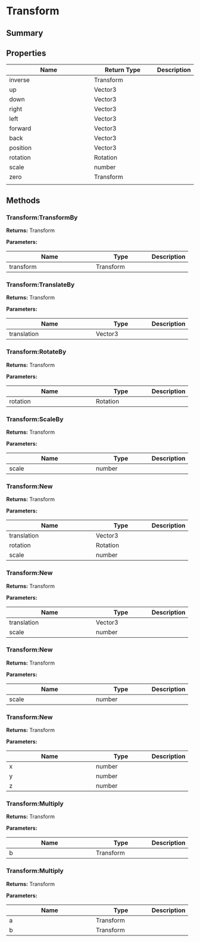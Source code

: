 
# Transform

## Summary




## Properties

<table>
<thead><tr><th width="225">Name</th><th width="160">Return Type</th><th>Description</th></tr></thead>
<tbody>
<tr><td>inverse</td><td>Transform</td><td></td></tr>
<tr><td>up</td><td>Vector3</td><td></td></tr>
<tr><td>down</td><td>Vector3</td><td></td></tr>
<tr><td>right</td><td>Vector3</td><td></td></tr>
<tr><td>left</td><td>Vector3</td><td></td></tr>
<tr><td>forward</td><td>Vector3</td><td></td></tr>
<tr><td>back</td><td>Vector3</td><td></td></tr>
<tr><td>position</td><td>Vector3</td><td></td></tr>
<tr><td>rotation</td><td>Rotation</td><td></td></tr>
<tr><td>scale</td><td>number</td><td></td></tr>
<tr><td>zero</td><td>Transform</td><td></td></tr>
<tr><td></td><td></td><td></td></tr></tbody></table>




## Methods


### Transform:TransformBy



**Returns:** Transform


**Parameters:**

<table data-full-width="false">
<thead><tr><th width="217">Name</th><th width="134">Type</th><th>Description</th></tr></thead>
<tbody><tr><td>transform</td><td>Transform</td><td></td></tr></tbody></table>






### Transform:TranslateBy



**Returns:** Transform


**Parameters:**

<table data-full-width="false">
<thead><tr><th width="217">Name</th><th width="134">Type</th><th>Description</th></tr></thead>
<tbody><tr><td>translation</td><td>Vector3</td><td></td></tr></tbody></table>






### Transform:RotateBy



**Returns:** Transform


**Parameters:**

<table data-full-width="false">
<thead><tr><th width="217">Name</th><th width="134">Type</th><th>Description</th></tr></thead>
<tbody><tr><td>rotation</td><td>Rotation</td><td></td></tr></tbody></table>






### Transform:ScaleBy



**Returns:** Transform


**Parameters:**

<table data-full-width="false">
<thead><tr><th width="217">Name</th><th width="134">Type</th><th>Description</th></tr></thead>
<tbody><tr><td>scale</td><td>number</td><td></td></tr></tbody></table>






### Transform:New



**Returns:** Transform


**Parameters:**

<table data-full-width="false">
<thead><tr><th width="217">Name</th><th width="134">Type</th><th>Description</th></tr></thead>
<tbody><tr><td>translation</td><td>Vector3</td><td></td></tr>
<tr><td>rotation</td><td>Rotation</td><td></td></tr>
<tr><td>scale</td><td>number</td><td></td></tr></tbody></table>






### Transform:New



**Returns:** Transform


**Parameters:**

<table data-full-width="false">
<thead><tr><th width="217">Name</th><th width="134">Type</th><th>Description</th></tr></thead>
<tbody><tr><td>translation</td><td>Vector3</td><td></td></tr>
<tr><td>scale</td><td>number</td><td></td></tr></tbody></table>






### Transform:New



**Returns:** Transform


**Parameters:**

<table data-full-width="false">
<thead><tr><th width="217">Name</th><th width="134">Type</th><th>Description</th></tr></thead>
<tbody><tr><td>scale</td><td>number</td><td></td></tr></tbody></table>






### Transform:New



**Returns:** Transform


**Parameters:**

<table data-full-width="false">
<thead><tr><th width="217">Name</th><th width="134">Type</th><th>Description</th></tr></thead>
<tbody><tr><td>x</td><td>number</td><td></td></tr>
<tr><td>y</td><td>number</td><td></td></tr>
<tr><td>z</td><td>number</td><td></td></tr></tbody></table>






### Transform:Multiply



**Returns:** Transform


**Parameters:**

<table data-full-width="false">
<thead><tr><th width="217">Name</th><th width="134">Type</th><th>Description</th></tr></thead>
<tbody><tr><td>b</td><td>Transform</td><td></td></tr></tbody></table>






### Transform:Multiply



**Returns:** Transform


**Parameters:**

<table data-full-width="false">
<thead><tr><th width="217">Name</th><th width="134">Type</th><th>Description</th></tr></thead>
<tbody><tr><td>a</td><td>Transform</td><td></td></tr>
<tr><td>b</td><td>Transform</td><td></td></tr></tbody></table>






